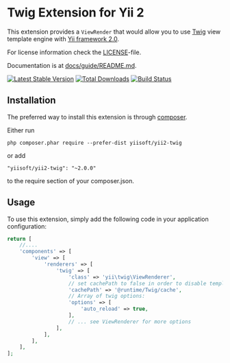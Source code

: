 Twig Extension for Yii 2
========================

This extension provides a `ViewRender` that would allow you to use [Twig](http://twig.sensiolabs.org/) view template engine
with [Yii framework 2.0](http://www.yiiframework.com).

For license information check the [LICENSE](LICENSE.md)-file.

Documentation is at [docs/guide/README.md](docs/guide/README.md).

[![Latest Stable Version](https://poser.pugx.org/yiisoft/yii2-twig/v/stable.png)](https://packagist.org/packages/yiisoft/yii2-twig)
[![Total Downloads](https://poser.pugx.org/yiisoft/yii2-twig/downloads.png)](https://packagist.org/packages/yiisoft/yii2-twig)
[![Build Status](https://travis-ci.org/yiisoft/yii2-twig.svg?branch=master)](https://travis-ci.org/yiisoft/yii2-twig)


Installation
------------

The preferred way to install this extension is through [composer](http://getcomposer.org/download/).

Either run

```
php composer.phar require --prefer-dist yiisoft/yii2-twig
```

or add

```
"yiisoft/yii2-twig": "~2.0.0"
```

to the require section of your composer.json.

Usage
-----

To use this extension, simply add the following code in your application configuration:

```php
return [
    //....
    'components' => [
        'view' => [
            'renderers' => [
                'twig' => [
                    'class' => 'yii\twig\ViewRenderer',
                    // set cachePath to false in order to disable template caching
                    'cachePath' => '@runtime/Twig/cache',
                    // Array of twig options:
                    'options' => [
                        'auto_reload' => true,
                    ],
                    // ... see ViewRenderer for more options
                ],
            ],
        ],
    ],
];
```
